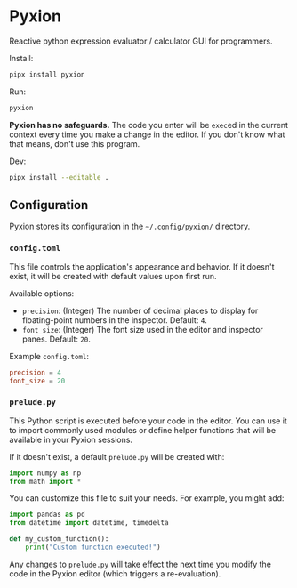 # Pyxion

Reactive python expression evaluator / calculator GUI for programmers.

Install:

```bash
pipx install pyxion
```

Run:

```bash
pyxion
```

**Pyxion has no safeguards.** The code you enter will be `exec`ed in the current context every time you make a change in
 the editor. If you don't know what that means, don't use this program.

Dev:
```bash
pipx install --editable .
```

## Configuration

Pyxion stores its configuration in the `~/.config/pyxion/` directory.

### `config.toml`

This file controls the application's appearance and behavior. If it doesn't exist, it will be created with default values upon first run.

Available options:

- `precision`: (Integer) The number of decimal places to display for floating-point numbers in the inspector. Default: `4`.
- `font_size`: (Integer) The font size used in the editor and inspector panes. Default: `20`.

Example `config.toml`:
```toml
precision = 4
font_size = 20
```

### `prelude.py`

This Python script is executed before your code in the editor. You can use it to import commonly used modules or define helper functions that will be available in your Pyxion sessions.

If it doesn't exist, a default `prelude.py` will be created with:
```python
import numpy as np
from math import *
```
You can customize this file to suit your needs. For example, you might add:
```python
import pandas as pd
from datetime import datetime, timedelta

def my_custom_function():
    print("Custom function executed!")
```
Any changes to `prelude.py` will take effect the next time you modify the code in the Pyxion editor (which triggers a re-evaluation).
